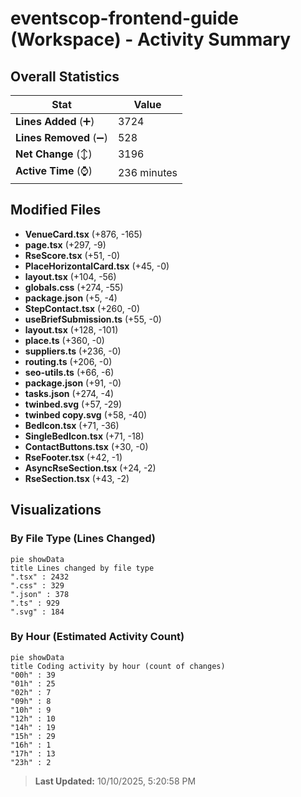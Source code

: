 # eventscop-frontend-guide (Workspace) - Activity Summary 

## Overall Statistics

| Stat                   | Value                                                             |
| ---------------------- | ----------------------------------------------------------------- |
| **Lines Added** (➕)   | 3724                                          |
| **Lines Removed** (➖) | 528                                        |
| **Net Change** (↕)    | 3196                |
| **Active Time** (⌚)   | 236 minutes |


## Modified Files
- **VenueCard.tsx** (+876, -165)
- **page.tsx** (+297, -9)
- **RseScore.tsx** (+51, -0)
- **PlaceHorizontalCard.tsx** (+45, -0)
- **layout.tsx** (+104, -56)
- **globals.css** (+274, -55)
- **package.json** (+5, -4)
- **StepContact.tsx** (+260, -0)
- **useBriefSubmission.ts** (+55, -0)
- **layout.tsx** (+128, -101)
- **place.ts** (+360, -0)
- **suppliers.ts** (+236, -0)
- **routing.ts** (+206, -0)
- **seo-utils.ts** (+66, -6)
- **package.json** (+91, -0)
- **tasks.json** (+274, -4)
- **twinbed.svg** (+57, -29)
- **twinbed copy.svg** (+58, -40)
- **BedIcon.tsx** (+71, -36)
- **SingleBedIcon.tsx** (+71, -18)
- **ContactButtons.tsx** (+30, -0)
- **RseFooter.tsx** (+42, -1)
- **AsyncRseSection.tsx** (+24, -2)
- **RseSection.tsx** (+43, -2)

## Visualizations

### By File Type (Lines Changed)

```mermaid
pie showData
title Lines changed by file type
".tsx" : 2432
".css" : 329
".json" : 378
".ts" : 929
".svg" : 184
```

### By Hour (Estimated Activity Count)

```mermaid
pie showData
title Coding activity by hour (count of changes)
"00h" : 39
"01h" : 25
"02h" : 7
"09h" : 8
"10h" : 9
"12h" : 10
"14h" : 19
"15h" : 29
"16h" : 1
"17h" : 13
"23h" : 2
```


> **Last Updated:** 10/10/2025, 5:20:58 PM